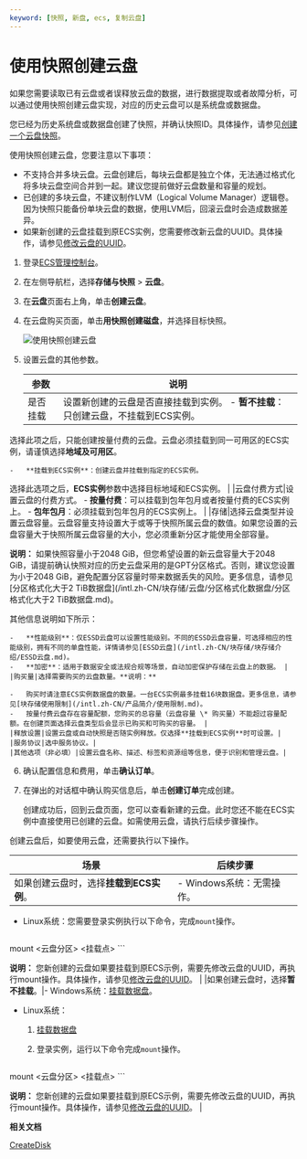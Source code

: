 ```yaml
---
keyword: [快照, 新盘, ecs, 复制云盘]
---
```


# 使用快照创建云盘

如果您需要读取已有云盘或者误释放云盘的数据，进行数据提取或者故障分析，可以通过使用快照创建云盘实现，对应的历史云盘可以是系统盘或数据盘。

您已经为历史系统盘或数据盘创建了快照，并确认快照ID。具体操作，请参见[创建一个云盘快照](/intl.zh-CN/快照/使用快照/创建一个云盘快照.md)。

使用快照创建云盘，您要注意以下事项：

-   不支持合并多块云盘。云盘创建后，每块云盘都是独立个体，无法通过格式化将多块云盘空间合并到一起。建议您提前做好云盘数量和容量的规划。
-   已创建的多块云盘，不建议制作LVM（Logical Volume Manager）逻辑卷。因为快照只能备份单块云盘的数据，使用LVM后，回滚云盘时会造成数据差异。
-   如果新创建的云盘挂载到原ECS实例，您需要修改新云盘的UUID。具体操作，请参见[修改云盘的UUID](/intl.zh-CN/最佳实践/块存储/修改云盘的UUID.md)。

1.  登录[ECS管理控制台](https://ecs.console.aliyun.com)。

2.  在左侧导航栏，选择**存储与快照** \> **云盘**。

3.  在**云盘**页面右上角，单击**创建云盘**。

4.  在云盘购买页面，单击**用快照创建磁盘**，并选择目标快照。

    ![使用快照创建云盘](https://static-aliyun-doc.oss-accelerate.aliyuncs.com/assets/img/zh-CN/4063359951/p4416.png)

5.  设置云盘的其他参数。

    |参数|说明|
    |--|--|
    |是否挂载|设置新创建的云盘是否直接挂载到实例。    -   **暂不挂载**：只创建云盘，不挂载到ECS实例。

选择此项之后，只能创建按量付费的云盘。云盘必须挂载到同一可用区的ECS实例，请谨慎选择**地域及可用区**。

    -   **挂载到ECS实例**：创建云盘并挂载到指定的ECS实例。

选择此选项之后，**ECS实例**参数中选择目标地域和ECS实例。 |
    |云盘付费方式|设置云盘的付费方式。    -   **按量付费**：可以挂载到包年包月或者按量付费的ECS实例上。
    -   **包年包月**：必须挂载到包年包月的ECS实例上。 |
    |存储|选择云盘类型并设置云盘容量。云盘容量支持设置大于或等于快照所属云盘的数值。如果您设置的云盘容量大于快照所属云盘容量的大小，您必须重新分区才能使用全部容量。

**说明：** 如果快照容量小于2048 GiB，但您希望设置的新云盘容量大于2048 GiB，请提前确认快照对应的历史云盘采用的是GPT分区格式。否则，建议您设置为小于2048 GiB，避免配置分区容量时带来数据丢失的风险。更多信息，请参见[分区格式化大于2 TiB数据盘](/intl.zh-CN/块存储/云盘/分区格式化数据盘/分区格式化大于2 TiB数据盘.md)。

其他信息说明如下所示：

    -   **性能级别**：仅ESSD云盘可以设置性能级别。不同的ESSD云盘容量，可选择相应的性能级别，拥有不同的单盘性能，详情请参见[ESSD云盘](/intl.zh-CN/块存储/块存储介绍/ESSD云盘.md)。
    -   **加密**：适用于数据安全或法规合规等场景，自动加密保护存储在云盘上的数据。 |
    |购买量|选择需要购买的云盘数量。**说明：**

    -   购买时请注意ECS实例数据盘的数量。一台ECS实例最多挂载16块数据盘。更多信息，请参见[块存储使用限制](/intl.zh-CN/产品简介/使用限制.md)。
    -   按量付费云盘存在容量配额，您购买的总容量（云盘容量 \* 购买量）不能超过容量配额。在创建页面选择云盘类型后会显示已购买和可购买的容量。 |
    |释放设置|设置云盘或自动快照是否随实例释放。仅选择**挂载到ECS实例**时可设置。|
    |服务协议|选中服务协议。|
    |其他选项（非必填）|设置云盘名称、描述、标签和资源组等信息，便于识别和管理云盘。|

6.  确认配置信息和费用，单击**确认订单**。

7.  在弹出的对话框中确认购买信息后，单击**创建订单**完成创建。

    创建成功后，回到云盘页面，您可以查看新建的云盘。此时您还不能在ECS实例中直接使用已创建的云盘。如需使用云盘，请执行后续步骤操作。


创建云盘后，如要使用云盘，还需要执行以下操作。

|场景|后续步骤|
|--|----|
|如果创建云盘时，选择**挂载到ECS实例**。|-   Windows系统：无需操作。
-   Linux系统：您需要登录实例执行以下命令，完成`mount`操作。

    ```
mount <云盘分区> <挂载点>
    ```

**说明：** 您新创建的云盘如果要挂载到原ECS示例，需要先修改云盘的UUID，再执行mount操作。具体操作，请参见[修改云盘的UUID](/intl.zh-CN/最佳实践/块存储/修改云盘的UUID.md)。 |
|如果创建云盘时，选择**暂不挂载**。|-   Windows系统：[挂载数据盘](/intl.zh-CN/块存储/云盘/挂载数据盘.md)。
-   Linux系统：

    1.  [挂载数据盘](/intl.zh-CN/块存储/云盘/挂载数据盘.md)
    2.  登录实例，运行以下命令完成`mount`操作。

        ```
mount <云盘分区> <挂载点>
        ```

**说明：** 您新创建的云盘如果要挂载到原ECS示例，需要先修改云盘的UUID，再执行mount操作。具体操作，请参见[修改云盘的UUID](/intl.zh-CN/最佳实践/块存储/修改云盘的UUID.md)。 |

**相关文档**  


[CreateDisk](/intl.zh-CN/API参考/磁盘/CreateDisk.md)

